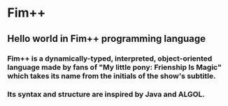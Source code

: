 # Fim++
## Hello world in Fim++ programming language

### Fim++ is a dynamically-typed, interpreted, object-oriented language made by fans of "My little pony: Frienship Is Magic" which takes its name from the initials of the show's subtitle.

### Its syntax and structure are inspired by Java and ALGOL.